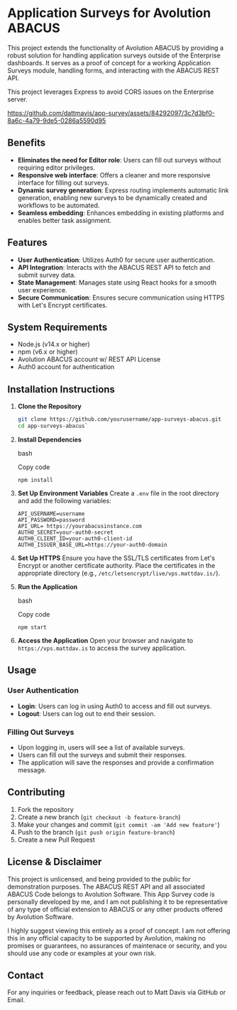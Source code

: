 # Application Surveys for Avolution ABACUS

This project extends the functionality of Avolution ABACUS by providing a robust solution for handling application surveys outside of the Enterprise dashboards. It serves as a proof of concept for a working Application Surveys module, handling forms, and interacting with the ABACUS REST API. 

This project leverages Express to avoid CORS issues on the Enterprise server.

https://github.com/dattmavis/app-survey/assets/84292097/3c7d3bf0-8a6c-4a79-9de5-0286a5590d95

## Benefits

- **Eliminates the need for Editor role**: Users can fill out surveys without requiring editor privileges.
- **Responsive web interface**: Offers a cleaner and more responsive interface for filling out surveys.
- **Dynamic survey generation**: Express routing implements automatic link generation, enabling new surveys to be dynamically created and workflows to be automated.
- **Seamless embedding**: Enhances embedding in existing platforms and enables better task assignment.

## Features

- **User Authentication**: Utilizes Auth0 for secure user authentication.
- **API Integration**: Interacts with the ABACUS REST API to fetch and submit survey data.
- **State Management**: Manages state using React hooks for a smooth user experience.
- **Secure Communication**: Ensures secure communication using HTTPS with Let's Encrypt certificates.

## System Requirements

- Node.js (v14.x or higher)
- npm (v6.x or higher)
- Avolution ABACUS account w/ REST API License
- Auth0 account for authentication

## Installation Instructions

1. **Clone the Repository**
   ```bash
   git clone https://github.com/yourusername/app-surveys-abacus.git
   cd app-surveys-abacus` 

2.  **Install Dependencies**
    
    bash
    
    Copy code
    
    `npm install` 
    
3.  **Set Up Environment Variables** Create a `.env` file in the root directory and add the following variables:
    
		 
		API_USERNAME=username
		API_PASSWORD=password
		API_URL= https://yourabacusinstance.com
		AUTH0_SECRET=your-auth0-secret
		AUTH0_CLIENT_ID=your-auth0-client-id
		AUTH0_ISSUER_BASE_URL=https://your-auth0-domain

    
4.  **Set Up HTTPS** Ensure you have the SSL/TLS certificates from Let's Encrypt or another certificate authority. Place the certificates in the appropriate directory (e.g., `/etc/letsencrypt/live/vps.mattdav.is/`).
    
5.  **Run the Application**
    
    bash
    
    Copy code
    
    `npm start` 
    
6.  **Access the Application** Open your browser and navigate to `https://vps.mattdav.is` to access the survey application.
    

## Usage

### User Authentication

-   **Login**: Users can log in using Auth0 to access and fill out surveys.
-   **Logout**: Users can log out to end their session.

### Filling Out Surveys

-   Upon logging in, users will see a list of available surveys.
-   Users can fill out the surveys and submit their responses.
-   The application will save the responses and provide a confirmation message.

## Contributing

1.  Fork the repository
2.  Create a new branch (`git checkout -b feature-branch`)
3.  Make your changes and commit (`git commit -am 'Add new feature'`)
4.  Push to the branch (`git push origin feature-branch`)
5.  Create a new Pull Request

## License & Disclaimer

This project is unlicensed, and being provided to the public for demonstration purposes. The ABACUS REST API and all associated ABACUS Code belongs to Avolution Software.
This App Survey code is personally developed by me, and I am not publishing it to be representative of any type of official extension to ABACUS or any other products offered by Avolution Software. 

I highly suggest viewing this entirely as a proof of concept. I am not offering this in any official capacity to be supported by Avolution, making no promises or guarantees, no assurances of maintenace or security, and you should use any code or examples at your own risk.

## Contact

For any inquiries or feedback, please reach out to Matt Davis via GitHub or Email.

